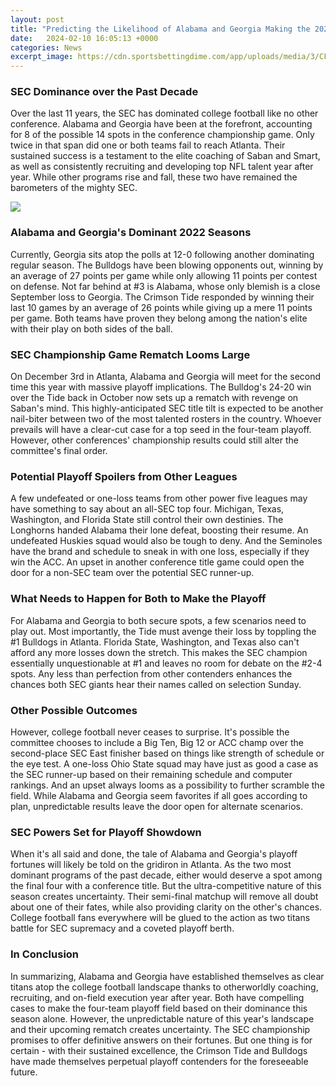 ```yaml
---
layout: post
title: "Predicting the Likelihood of Alabama and Georgia Making the 2023 College Football Playoff"
date:   2024-02-10 16:05:13 +0000
categories: News
excerpt_image: https://cdn.sportsbettingdime.com/app/uploads/media/3/CFP-Bracket-Jan-9.png
---
```

### SEC Dominance over the Past Decade 

Over the last 11 years, the SEC has dominated college football like no other conference. Alabama and Georgia have been at the forefront, accounting for 8 of the possible 14 spots in the conference championship game. Only twice in that span did one or both teams fail to reach Atlanta. Their sustained success is a testament to the elite coaching of Saban and Smart, as well as consistently recruiting and developing top NFL talent year after year. While other programs rise and fall, these two have remained the barometers of the mighty SEC.


![](https://cdn.sportsbettingdime.com/app/uploads/media/3/CFP-Bracket-Jan-9.png)
### Alabama and Georgia's Dominant 2022 Seasons

Currently, Georgia sits atop the polls at 12-0 following another dominating regular season. The Bulldogs have been blowing opponents out, winning by an average of 27 points per game while only allowing 11 points per contest on defense. Not far behind at #3 is Alabama, whose only blemish is a close September loss to Georgia. The Crimson Tide responded by winning their last 10 games by an average of 26 points while giving up a mere 11 points per game. Both teams have proven they belong among the nation's elite with their play on both sides of the ball.

### SEC Championship Game Rematch Looms Large 

On December 3rd in Atlanta, Alabama and Georgia will meet for the second time this year with massive playoff implications. The Bulldog's 24-20 win over the Tide back in October now sets up a rematch with revenge on Saban's mind. This highly-anticipated SEC title tilt is expected to be another nail-biter between two of the most talented rosters in the country. Whoever prevails will have a clear-cut case for a top seed in the four-team playoff. However, other conferences' championship results could still alter the committee's final order.

### Potential Playoff Spoilers from Other Leagues

A few undefeated or one-loss teams from other power five leagues may have something to say about an all-SEC top four. Michigan, Texas, Washington, and Florida State still control their own destinies. The Longhorns handed Alabama their lone defeat, boosting their resume. An undefeated Huskies squad would also be tough to deny. And the Seminoles have the brand and schedule to sneak in with one loss, especially if they win the ACC. An upset in another conference title game could open the door for a non-SEC team over the potential SEC runner-up.

### What Needs to Happen for Both to Make the Playoff 

For Alabama and Georgia to both secure spots, a few scenarios need to play out. Most importantly, the Tide must avenge their loss by toppling the #1 Bulldogs in Atlanta. Florida State, Washington, and Texas also can't afford any more losses down the stretch. This makes the SEC champion essentially unquestionable at #1 and leaves no room for debate on the #2-4 spots. Any less than perfection from other contenders enhances the chances both SEC giants hear their names called on selection Sunday.

### Other Possible Outcomes

However, college football never ceases to surprise. It's possible the committee chooses to include a Big Ten, Big 12 or ACC champ over the second-place SEC East finisher based on things like strength of schedule or the eye test. A one-loss Ohio State squad may have just as good a case as the SEC runner-up based on their remaining schedule and computer rankings. And an upset always looms as a possibility to further scramble the field. While Alabama and Georgia seem favorites if all goes according to plan, unpredictable results leave the door open for alternate scenarios.

### SEC Powers Set for Playoff Showdown   

When it's all said and done, the tale of Alabama and Georgia's playoff fortunes will likely be told on the gridiron in Atlanta. As the two most dominant programs of the past decade, either would deserve a spot among the final four with a conference title. But the ultra-competitive nature of this season creates uncertainty. Their semi-final matchup will remove all doubt about one of their fates, while also providing clarity on the other's chances. College football fans everywhere will be glued to the action as two titans battle for SEC supremacy and a coveted playoff berth.

### In Conclusion

In summarizing, Alabama and Georgia have established themselves as clear titans atop the college football landscape thanks to otherworldly coaching, recruiting, and on-field execution year after year. Both have compelling cases to make the four-team playoff field based on their dominance this season alone. However, the unpredictable nature of this year's landscape and their upcoming rematch creates uncertainty. The SEC championship promises to offer definitive answers on their fortunes. But one thing is for certain - with their sustained excellence, the Crimson Tide and Bulldogs have made themselves perpetual playoff contenders for the foreseeable future.